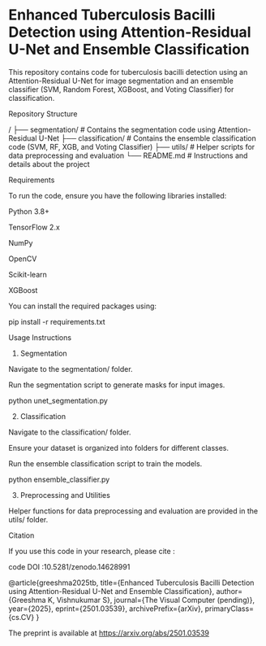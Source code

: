 # Enhanced Tuberculosis Bacilli Detection using Attention-Residual U-Net and Ensemble Classification

This repository contains code for tuberculosis bacilli detection using an Attention-Residual U-Net for image segmentation and an ensemble classifier (SVM, Random Forest, XGBoost, and Voting Classifier) for classification.

Repository Structure

/
├── segmentation/         # Contains the segmentation code using Attention-Residual U-Net
├── classification/       # Contains the ensemble classification code (SVM, RF, XGB, and Voting Classifier)
├── utils/                # Helper scripts for data preprocessing and evaluation
└── README.md             # Instructions and details about the project

Requirements

To run the code, ensure you have the following libraries installed:

Python 3.8+

TensorFlow 2.x

NumPy

OpenCV

Scikit-learn

XGBoost

You can install the required packages using:

pip install -r requirements.txt

Usage Instructions

1. Segmentation

Navigate to the segmentation/ folder.

Run the segmentation script to generate masks for input images.

python unet_segmentation.py

2. Classification

Navigate to the classification/ folder.

Ensure your dataset is organized into folders for different classes.

Run the ensemble classification script to train the models.

python ensemble_classifier.py

3. Preprocessing and Utilities

Helper functions for data preprocessing and evaluation are provided in the utils/ folder.

Citation

If you use this code in your research, please cite :

code DOI :10.5281/zenodo.14628991

@article{greeshma2025tb,
  title={Enhanced Tuberculosis Bacilli Detection using Attention-Residual U-Net and Ensemble Classification},
  author={Greeshma K, Vishnukumar S},
  journal={The Visual Computer (pending)},
  year={2025},
  eprint={2501.03539},
  archivePrefix={arXiv},
  primaryClass={cs.CV}
}



The preprint is available at https://arxiv.org/abs/2501.03539

